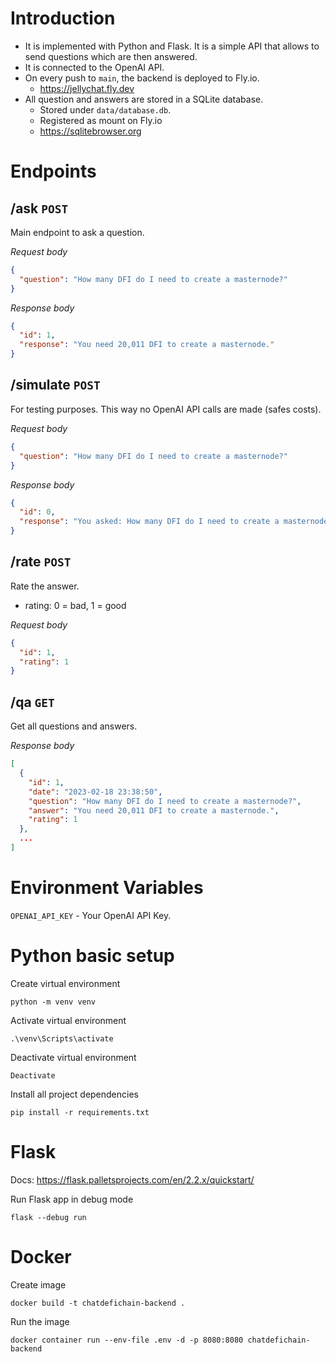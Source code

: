 # Introduction

- It is implemented with Python and Flask. It is a simple API that allows to send questions which are then answered.
- It is connected to the OpenAI API.
- On every push to `main`, the backend is deployed to Fly.io.
  - https://jellychat.fly.dev
- All question and answers are stored in a SQLite database.
  - Stored under `data/database.db`.
  - Registered as mount on Fly.io
  - https://sqlitebrowser.org

# Endpoints

## /ask `POST`

Main endpoint to ask a question.

_Request body_

```json
{
  "question": "How many DFI do I need to create a masternode?"
}
```

_Response body_

```json
{
  "id": 1,
  "response": "You need 20,011 DFI to create a masternode."
}
```

## /simulate `POST`

For testing purposes. This way no OpenAI API calls are made (safes costs).

_Request body_

```json
{
  "question": "How many DFI do I need to create a masternode?"
}
```

_Response body_

```json
{
  "id": 0,
  "response": "You asked: How many DFI do I need to create a masternode?"
}
```

## /rate `POST`

Rate the answer.

- rating: 0 = bad, 1 = good

_Request body_

```json
{
  "id": 1,
  "rating": 1
}
```

## /qa `GET`

Get all questions and answers.

_Response body_

```json
[
  {
    "id": 1,
    "date": "2023-02-18 23:38:50",
    "question": "How many DFI do I need to create a masternode?",
    "answer": "You need 20,011 DFI to create a masternode.",
    "rating": 1
  },
  ...
]
```

# Environment Variables

`OPENAI_API_KEY` - Your OpenAI API Key.

# Python basic setup

Create virtual environment

```
python -m venv venv
```

Activate virtual environment

```
.\venv\Scripts\activate
```

Deactivate virtual environment

```
Deactivate
```

Install all project dependencies

```
pip install -r requirements.txt
```

# Flask

Docs: https://flask.palletsprojects.com/en/2.2.x/quickstart/

Run Flask app in debug mode

```
flask --debug run
```

# Docker

Create image

```
docker build -t chatdefichain-backend .
```

Run the image

```
docker container run --env-file .env -d -p 8080:8080 chatdefichain-backend
```
